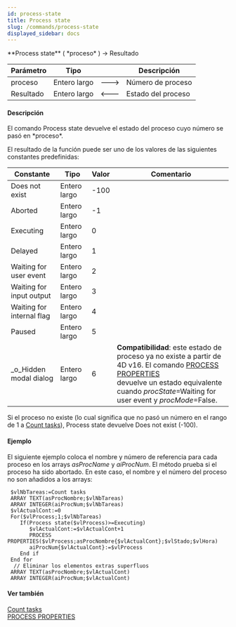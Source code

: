 ```yaml
---
id: process-state
title: Process state
slug: /commands/process-state
displayed_sidebar: docs
---
```


<!--REF #_command_.Process state.Syntax-->**Process state** ( *proceso* ) -> Resultado<!-- END REF-->
<!--REF #_command_.Process state.Params-->
| Parámetro | Tipo |  | Descripción |
| --- | --- | --- | --- |
| proceso | Entero largo | &#x1F852; | Número de proceso |
| Resultado | Entero largo | &#x1F850; | Estado del proceso |

<!-- END REF-->

#### Descripción 

<!--REF #_command_.Process state.Summary-->El comando Process state devuelve el estado del proceso cuyo número se pasó en *proceso*.<!-- END REF--> 

El resultado de la función puede ser uno de los valores de las siguientes constantes predefinidas:

| Constante                 | Tipo         | Valor | Comentario                                                                                                                                                                                                                                      |
| ------------------------- | ------------ | ----- | ----------------------------------------------------------------------------------------------------------------------------------------------------------------------------------------------------------------------------------------------- |
| Does not exist            | Entero largo | \-100 |                                                                                                                                                                                                                                                 |
| Aborted                   | Entero largo | \-1   |                                                                                                                                                                                                                                                 |
| Executing                 | Entero largo | 0     |                                                                                                                                                                                                                                                 |
| Delayed                   | Entero largo | 1     |                                                                                                                                                                                                                                                 |
| Waiting for user event    | Entero largo | 2     |                                                                                                                                                                                                                                                 |
| Waiting for input output  | Entero largo | 3     |                                                                                                                                                                                                                                                 |
| Waiting for internal flag | Entero largo | 4     |                                                                                                                                                                                                                                                 |
| Paused                    | Entero largo | 5     |                                                                                                                                                                                                                                                 |
| \_o\_Hidden modal dialog  | Entero largo | 6     | **Compatibilidad**: este estado de proceso ya no existe a partir de 4D v16\. El comando [PROCESS PROPERTIES](process-properties.md) <br/>devuelve un estado equivalente cuando *procState*\=Waiting for user event y *procMode*\=False. |

Si el proceso no existe (lo cual significa que no pasó un número en el rango de 1 a [Count tasks](count-tasks.md "Count tasks")), Process state devuelve Does not exist (-100).

#### Ejemplo 

El siguiente ejemplo coloca el nombre y número de referencia para cada proceso en los arrays *asProcName* y *aiProcNum*. El método prueba si el proceso ha sido abortado. En este caso, el nombre y el número del proceso no son añadidos a los arrays:

```4d
 $vlNbTareas:=Count tasks
 ARRAY TEXT(asProcNombre;$vlNbTareas)
 ARRAY INTEGER(aiProcNum;$vlNbTareas)
 $vlActualCont:=0
 For($vlProcess;1;$vlNbTareas)
    If(Process state($vlProcess)>=Executing)
       $vlActualCont:=$vlActualCont+1
       PROCESS PROPERTIES($vlProcess;asProcNombre{$vlActualCont};$vlStado;$vlHora)
       aiProcNum{$vlActualCont}:=$vlProcess
    End if
 End for
  // Eliminar los elementos extras superfluos
 ARRAY TEXT(asProcNombre;$vlActualCont)
 ARRAY INTEGER(aiProcNum;$vlActualCont)
```

#### Ver también 

[Count tasks](count-tasks.md)  
[PROCESS PROPERTIES](process-properties.md)  